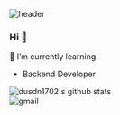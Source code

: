 ![header](https://capsule-render.vercel.app/api?type=waving&color=auto&height=200&section=header&text=Yeonwoo%20Cho&fontSize=50)

### Hi 👋
🌱 I’m currently learning  
- Backend Developer 

![dusdn1702's github stats](https://github-readme-stats.vercel.app/api?username=dusdn1702&show_icons=true&theme=dracula)  
![gmail](https://img.shields.io/badge/Gmail-d14836?style=flat-square&logo=Gmail&logoColor=white&link=dusdn1702@gmail.com)

<!--
**dusdn1702/dusdn1702** is a ✨ _special_ ✨ repository because its `README.md` (this file) appears on your GitHub profile.

Here are some ideas to get you started:

- 🔭 I’m currently working on ...

- 👯 I’m looking to collaborate on ...
- 🤔 I’m looking for help with ...
- 💬 Ask me about ...
- 📫 How to reach me: ...
- 😄 Pronouns: ...
- ⚡ Fun fact: ...
-->
